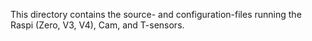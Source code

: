 This directory contains the source- and configuration-files running the Raspi (Zero, V3, V4), Cam, and T-sensors.
